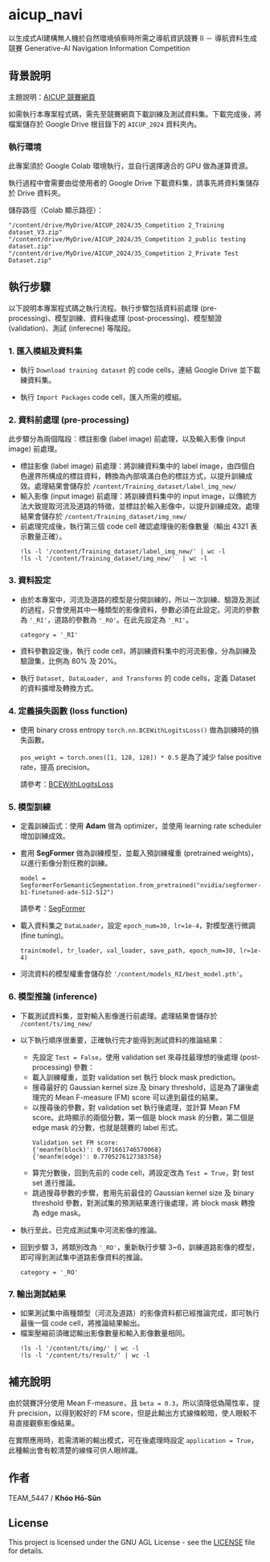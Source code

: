 # aicup_navi
以生成式AI建構無人機於自然環境偵察時所需之導航資訊競賽 II － 導航資料生成競賽
Generative-AI Navigation Information Competition

## 背景說明
主題說明：[AICUP 競賽網頁](<https://tbrain.trendmicro.com.tw/Competitions/Details/35>)

如需執行本專案程式碼，需先至競賽網頁下載訓練及測試資料集。下載完成後，將檔案儲存於 Google Drive 根目錄下的 `AICUP_2024` 資料夾內。

### 執行環境
此專案須於 Google Colab 環境執行，並自行選擇適合的 GPU 做為運算資源。

執行過程中會需要由從使用者的 Google Drive 下載資料集，請事先將資料集儲存於 Drive 資料夾。

儲存路徑（Colab 顯示路徑）：

```
"/content/drive/MyDrive/AICUP_2024/35_Competition 2_Training dataset_V3.zip"
"/content/drive/MyDrive/AICUP_2024/35_Competition 2_public testing dataset.zip"
"/content/drive/MyDrive/AICUP_2024/35_Competition 2_Private Test Dataset.zip"
```

## 執行步驟
以下說明本專案程式碼之執行流程。執行步驟包括資料前處理 (pre-processing)、模型訓練、資料後處理 (post-processing)、模型驗證 (validation)、測試 (inferecne) 等階段。

### 1. 匯入模組及資料集
* 執行 `Download training dataset` 的 code cells，連結 Google Drive 並下載練資料集。

* 執行 `Import Packages` code cell，匯入所需的模組。

### 2. 資料前處理 (pre-processing)
此步驟分為兩個階段：標註影像 (label image) 前處理，以及輸入影像 (input image) 前處理。

* 標註影像 (label image) 前處理：將訓練資料集中的 label image，由四個白色邊界所構成的標註資料，轉換為內部填滿白色的標註方式，以提升訓練成效。處理結果會儲存於 `/content/Training_dataset/label_img_new/`
* 輸入影像 (input image) 前處理：將訓練資料集中的 input image，以傳統方法大致提取河流及道路的特徵，並標註於輸入影像中，以提升訓練成效。處理結果會儲存於 `/content/Training_dataset/img_new/`
* 前處理完成後，執行第三個 code cell 確認處理後的影像數量（輸出 4321 表示數量正確）。
  ```
  !ls -l '/content/Training_dataset/label_img_new/' | wc -l
  !ls -l '/content/Training_dataset/img_new/'  | wc -l
  ```

### 3. 資料設定
* 由於本專案中，河流及道路的模型是分開訓練的，所以一次訓練、驗證及測試的過程，只會使用其中一種類型的影像資料，參數必須在此設定。河流的參數為 `'_RI'`，道路的參數為 `'_RO'`。在此先設定為 `'_RI'`。

  `category = '_RI'`
* 資料參數設定後，執行 code cell，將訓練資料集中的河流影像，分為訓練及驗證集，比例為 80% 及 20%。
* 執行 `Dataset, DataLoader, and Transforms` 的 code cells，定義 Dataset 的資料擴增及轉換方式。
  
### 4. 定義損失函數 (loss function)
* 使用 binary cross entropy `torch.nn.BCEWithLogitsLoss()` 做為訓練時的損失函數。

  `pos_weight = torch.ones([1, 128, 128]) * 0.5` 是為了減少 false positive rate，提高 precision。

  請參考：[BCEWithLogitsLoss](<https://pytorch.org/docs/stable/generated/torch.nn.BCEWithLogitsLoss.html>)


### 5. 模型訓練
* 定義訓練函式：使用 **Adam** 做為 optimizer，並使用 learning rate scheduler 增加訓練成效。
* 套用 **SegFormer** 做為訓練模型，並載入預訓練權重 (pretrained weights)，以進行影像分割任務的訓練。

  `model = SegformerForSemanticSegmentation.from_pretrained("nvidia/segformer-b1-finetuned-ade-512-512")`

  請參考：[SegFormer](<https://huggingface.co/docs/transformers/model_doc/segformer>)
* 載入資料集之 `DataLoader`，設定 `epoch_num=30, lr=1e-4`，對模型進行微調 (fine tuning)。

  `train(model, tr_loader, val_loader, save_path, epoch_num=30, lr=1e-4)`
* 河流資料的模型權重會儲存於 `'/content/models_RI/best_model.pth'`。

### 6. 模型推論 (inference)
* 下載測試資料集，並對輸入影像進行前處理。處理結果會儲存於 `/content/ts/img_new/`
* 以下執行順序很重要，正確執行完才能得到測試資料的推論結果：
  * 先設定 `Test = False`，使用 validation set 來尋找最理想的後處理 (post-processing) 參數：
  * 載入訓練權重，並對 validation set 執行 block mask prediction。
  * 搜尋最好的 Gaussian kernel size 及 binary threshold，這是為了讓後處理完的 Mean F-measure (FM) score 可以達到最佳的結果。
  * 以搜尋後的參數，對 validation set 執行後處理，並計算 Mean FM score。此時顯示的兩個分數，第一個是 block mask 的分數，第二個是 edge mask 的分數，也就是競賽的 label 形式。
    ```
    Validation set FM score:
    {'meanfm(block)': 0.971661746570068}
    {'meanfm(edge)': 0.7705276127383758}
    ```
  * 算完分數後，回到先前的 code cell，將設定改為 `Test = True`，對 test set 進行推論。
  * 跳過搜尋參數的步驟，套用先前最佳的 Gaussian kernel size 及 binary threshold 參數，對測試集的預測結果進行後處理，將 block mask 轉換為 edge mask。
    
* 執行至此，已完成測試集中河流影像的推論。
* 回到步驟 3，將類別改為 `'_RO'`，重新執行步驟 3~6，訓練道路影像的模型，即可得到測試集中道路影像資料的推論。

  `category = '_RO'`

### 7. 輸出測試結果
* 如果測試集中兩種類型（河流及道路）的影像資料都已經推論完成，即可執行最後一個 code cell，將推論結果輸出。
* 檔案壓縮前須確認輸出影像數量和輸入影像數量相同。
  ```
  !ls -l '/content/ts/img/' | wc -l
  !ls -l '/content/ts/result/' | wc -l
  ```

## 補充說明
由於競賽評分使用 Mean F-measure，且 `beta = 0.3`，所以須降低偽陽性率，提升 precision，以得到較好的 FM score，但是此輸出方式線條較暗，使人眼較不易直接觀察影像結果。

在實際應用時，若需清晰的輸出模式，可在後處理時設定 `application = True`，此種輸出會有較清楚的線條可供人眼辨識。

## 作者

TEAM_5447 / **Khóo Hō-Sûn**

## License

This project is licensed under the GNU AGL License - see the [LICENSE](LICENSE) file for details.
